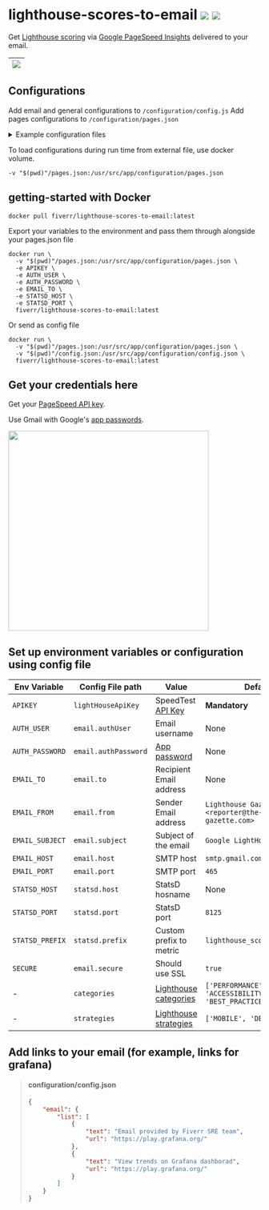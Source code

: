 # lighthouse-scores-to-email [![](https://user-images.githubusercontent.com/516342/75164343-59cb6900-5729-11ea-80f1-392b57445ab2.png)](https://hub.docker.com/r/fiverr/lighthouse-scores-to-email) [![](https://circleci.com/gh/fiverr/lighthouse-scores-to-email.svg?style=svg)](https://circleci.com/gh/fiverr/lighthouse-scores-to-email)

Get [Lighthouse scoring](https://developers.google.com/web/tools/lighthouse/v3/scoring) via [Google PageSpeed Insights](https://developers.google.com/speed/docs/insights/v5/about) delivered to your email.

| ![](https://user-images.githubusercontent.com/516342/75387150-8dee8780-58eb-11ea-8780-a359edabe262.png)
| -

## Configurations

Add email and general configurations to `/configuration/config.js`
Add pages configurations to `/configuration/pages.json`

<details>
<summary>Example configuration files</summary>
<br>

> #### configuration/pages.json
> ```json
> {
>   "Example": "https://example.net/",
>   "Start Page" : "https://www.start.co.il"
> }
> ```


> #### configuration/config.json
> ```json
> {
>   "email": {
>    "to": "t-800@google.com",
>    "authUser": "admin@skynet.net",
>    "authPassword": "<INSERT_GOOGLE_APP_PASSWORD_HERE>"
>  },
>  "lightHouseApiKey": "<INSERT_PAGESPEED_API_KEY_HERE>"
>}
>```

</details>

To load configurations during run time from external file, use docker volume.
```
-v "$(pwd)"/pages.json:/usr/src/app/configuration/pages.json
```

## getting-started with Docker

```
docker pull fiverr/lighthouse-scores-to-email:latest
```

Export your variables to the environment and pass them through alongside your pages.json file
```
docker run \
  -v "$(pwd)"/pages.json:/usr/src/app/configuration/pages.json \
  -e APIKEY \
  -e AUTH_USER \
  -e AUTH_PASSWORD \
  -e EMAIL_TO \
  -e STATSD_HOST \
  -e STATSD_PORT \
  fiverr/lighthouse-scores-to-email:latest
```

Or send as config file
```
docker run \
  -v "$(pwd)"/pages.json:/usr/src/app/configuration/pages.json \
  -v "$(pwd)"/config.json:/usr/src/app/configuration/config.json \
  fiverr/lighthouse-scores-to-email:latest
```

## Get your credentials here

Get your [PageSpeed API key](https://developers.google.com/speed/docs/insights/v4/first-app).

Use Gmail with Google's [app passwords](https://support.google.com/accounts/answer/185833).

<img width="400" src="https://user-images.githubusercontent.com/516342/74944673-0c848a00-53ff-11ea-888c-457f16bdb1b9.png">

## Set up environment variables or configuration using config file

| Env Variable | Config File path | Value | Default
| - | - | - | -
| `APIKEY` | `lightHouseApiKey` | SpeedTest [API Key](https://developers.google.com/speed/docs/insights/v4/first-app) | __Mandatory__
| `AUTH_USER` | `email.authUser` | Email username | None
| `AUTH_PASSWORD` | `email.authPassword` | [App password](https://support.google.com/accounts/answer/185833) | None
| `EMAIL_TO` | `email.to` | Recipient Email address | None
| `EMAIL_FROM` | `email.from` | Sender Email address | `Lighthouse Gazette <reporter@the-lighthouse-gazette.com>`
| `EMAIL_SUBJECT` | `email.subject` | Subject of the email | `Google LightHouse Report ✔`
| `EMAIL_HOST` | `email.host` | SMTP host | `smtp.gmail.com`
| `EMAIL_PORT` | `email.port` | SMTP port | `465`
| `STATSD_HOST` | `statsd.host` | StatsD hosname | None
| `STATSD_PORT` | `statsd.port` | StatsD port | `8125`
| `STATSD_PREFIX` | `statsd.prefix` | Custom prefix to metric | `lighthouse_scores_to_email`
| `SECURE` | `email.secure` | Should use SSL | `true`
| - | `categories` | [Lighthouse categories](https://developers.google.com/speed/docs/insights/rest/v5/pagespeedapi/runpagespeed#category) | `['PERFORMANCE', 'SEO', 'ACCESSIBILITY', 'BEST_PRACTICES']`
| - | `strategies` | [Lighthouse strategies](https://developers.google.com/speed/docs/insights/rest/v5/pagespeedapi/runpagespeed#category) | `['MOBILE', 'DESKTOP']`

## Add links to your email (for example, links for grafana)

> #### configuration/config.json
> ```json
> {
>     "email": {
>         "list": [
>             {
>                 "text": "Email provided by Fiverr SRE team",
>                 "url": "https://play.grafana.org/"
>             },
>             {
>                 "text": "View trends on Grafana dashborad",
>                 "url": "https://play.grafana.org/"
>             }
>         ]
>     }
> }
>```
